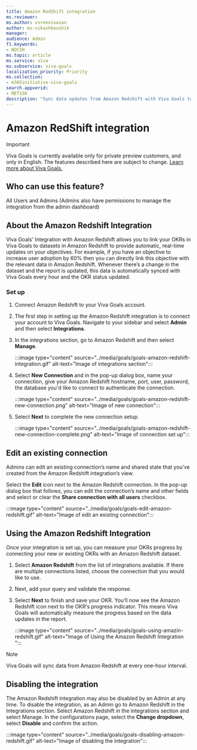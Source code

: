 ```yaml
---
title: Amazon RedShift integration
ms.reviewer: 
ms.author: vsreenivasan
author: ms-vikashkoushik
manager: 
audience: Admin
f1.keywords:
- NOCSH
ms.topic: article
ms.service: viva
ms.subservice: viva-goals
localization_priority: Priority
ms.collection:  
- m365initiative-viva-goals  
search.appverid:
- MET150
description: "Sync data updates from Amazon Redshift with Viva Goals to update OKR progress"
---
```


# Amazon RedShift integration

> [!IMPORTANT]
> Viva Goals is currently available only for private preview customers, and only in English. The features described here are subject to change. [Learn more about Viva Goals.](https://go.microsoft.com/fwlink/?linkid=2189933)

## Who can use this feature? 

All Users and Admins (Admins also have permissions to manage the integration from the admin dashboard)

## About the Amazon Redshift Integration

Viva Goals' Integration with Amazon Redshift allows you to link your OKRs in Viva Goals to datasets in Amazon Redshift to provide automatic, real-time updates on your objectives. For example, if you have an objective to increase user adoption by 60% then you can directly link this objective with the relevant data in Amazon Redshift. Whenever there’s a change in the dataset and the report is updated, this data is automatically synced with  Viva Goals every hour and the OKR status updated. 

### Set up

1. Connect Amazon Redshift to your Viva Goals account.

2. The first step in setting up the Amazon Redshift integration is to connect your account to Viva Goals. Navigate to your sidebar and select **Admin** and then select **Integrations**.

3. In the integrations section, go to Amazon Redshift and then select **Manage**. 

    :::image type="content" source="../media/goals/goals-amazon-redshift-integration.gif" alt-text="Image of integrations section":::

4. Select **New Connection** and in the pop-up dialog box, name your connection, give your Amazon Redshift hostname, port, user, password, the database you'd like to connect to authenticate the connection. 

    :::image type="content" source="../media/goals/goals-amazon-redshift-new-connection.png" alt-text="Image of new connection":::


5. Select **Next** to complete the new connection setup. 

    :::image type="content" source="../media/goals/goals-amazon-redshift-new-connection-complete.png" alt-text="Image of connection set up":::

## Edit an existing connection

Admins can edit an existing connection’s name and shared state that you’ve created from the Amazon Redshift integration’s view. 

Select the **Edit** icon next to the Amazon Redshift connection.  In the pop-up dialog box that follows, you can edit the connection’s name and other fields and select or clear the **Share connection with all users** checkbox. 

:::image type="content" source="../media/goals/goals-edit-amazon-redshift.gif" alt-text="Image of edit an existing connection":::

## Using the Amazon Redshift Integration

Once your integration is set up, you can measure your OKRs progress by connecting your new or existing OKRs with an Amazon Redshift dataset.  

1. Select **Amazon Redshift** from the list of integrations available. If there are multiple connections listed, choose the connection that you would like to use. 

2. Next, add your query and validate the response. 

3. Select **Next** to finish and save your OKR. You’ll now see the Amazon Redshift icon next to the OKR‘s progress indicator. This means Viva Goals will automatically measure the progress based on the data updates in the report.

    :::image type="content" source="../media/goals/goals-using-amazin-redshift.gif" alt-text="Image of Using the Amazon Redshift Integration ":::

> [!NOTE]
> Viva Goals will sync data from Amazon Redshift at every one-hour interval. 

## Disabling the integration

The Amazon Redshift integration may also be disabled by an Admin at any time. To disable the integration, as an Admin go to Amazon Redshift in the Integrations section. Select Amazon Redshift in the integrations section and select Manage. In the configurations page, select the **Change dropdown**, select **Disable** and confirm the action.

:::image type="content" source="../media/goals/goals-disabling-amazon-redshift.gif" alt-text="Image of disabling the integration":::
